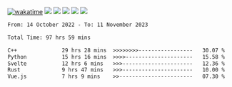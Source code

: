 [![wakatime](https://wakatime.com/badge/user/368879df-dc38-4b1a-86c4-8a2054a0e074.svg)](https://wakatime.com/@368879df-dc38-4b1a-86c4-8a2054a0e074)
<img src="https://img.shields.io/badge/Windows-0078D6?style=flat&logo=Windows&logoColor=white">
<img src="https://img.shields.io/badge/IntelliJ_IDEA-000000.svg?style=flat&logo=IntelliJ-IDEA&logoColor=white">
<img src="https://img.shields.io/badge/CLion-000000.svg?style=flat&logo=CLion&logoColor=white">
<img src="https://img.shields.io/badge/Visual_Studio_Code-007ACC?style=flat&logo=Visual-Studio-Code&logoColor=white">
<img src="https://img.shields.io/badge/Discord-5865F2?label=kano%233578&style=flat&logo=discord&logoColor=white">
<br>


<!--START_SECTION:waka-->

```txt
From: 14 October 2022 - To: 11 November 2023

Total Time: 97 hrs 59 mins

C++              29 hrs 28 mins  >>>>>>>>-----------------   30.07 %
Python           15 hrs 16 mins  >>>>---------------------   15.58 %
Svelte           12 hrs 6 mins   >>>----------------------   12.36 %
Rust             9 hrs 47 mins   >>>----------------------   10.00 %
Vue.js           7 hrs 9 mins    >>-----------------------   07.30 %
```

<!--END_SECTION:waka-->
